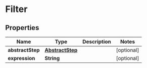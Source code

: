 

# Filter

## Properties

Name | Type | Description | Notes
------------ | ------------- | ------------- | -------------
**abstractStep** | [**AbstractStep**](AbstractStep.md) |  |  [optional]
**expression** | **String** |  |  [optional]



